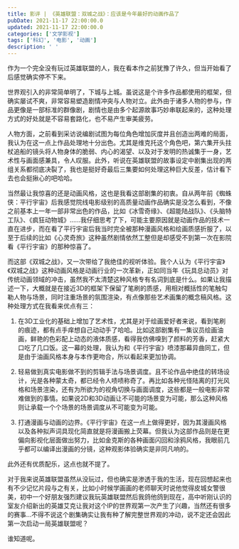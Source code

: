 ```yaml
---
title: 影评 | 《英雄联盟：双城之战》：应该是今年最好的动画作品了
pubDate: 2021-11-17 22:00:00.0
updated: 2021-11-17 22:00:00.0
categories: ['文学影视']
tags: ['科幻', '电影', '动画']
description: ' '
---
```

作为一个完全没有玩过英雄联盟的人，我在看本作之前犹豫了许久，但当开始看了后感觉确实停不下来。

世界观引入的非常简单明了，下城与上城。虽说这是个许多作品都使用的框架，但确实屡试不爽，非常容易塑造剧情冲突与人物对立。此外由于诸多人物的参与，作品更像是一部标准的群像剧，剧情也是由多个起源故事巧妙串联起来的，这种处理方式的好处就是不容易套路化，也不易产生审美疲劳。

人物方面，之前看到采访说编剧试图为每位角色增加灰度并且创造出两难的局面，我认为在这一点上作品处理地十分出色。尤其是维克托这个角色吧，第六集开头拄杖追船的镜头将人物身体的脆弱、内心的渴望、以及对于发明的热诚集于一身，艺术性与画面感兼具，令人叹服。此外，听说在英雄联盟的故事设定中剧集出现的两组关系都彻底决裂了，我也是挺好奇最后三集要如何处理这种巨大反差，估计看下去也会挺揪心的吧哈哈。

当然最让我惊喜的还是动画风格，这也是我看这部剧集的初衷。自从两年前《蜘蛛侠：平行宇宙》后我感觉院线电影级别的高质量动画作品确实是没怎么看到，不像之前基本上一年一部非常出色的作品，比如《冰雪奇缘》、《超能陆战队》、《头脑特工队》、《疯狂动物城》......我仔细思考了下，可能主要原因就是动画作品的技术一直在进步，而在看了平行宇宙后我当时完全被那种漫画风格和绘画质感折服了，以至于后续的比如《心灵奇旅》这种虽然剧情依然工整但是却感受不到第一次在影院看《平行宇宙》的那种惊喜了。

而这部《双城之战》，又一次带给了我绝佳的视听体验。我个人认为《平行宇宙》《双城之战》这种动画风格是动画行业的一次革新，正如同当年《玩具总动员》对传统动画领域的冲击，虽然我不太清楚这种风格专有名词到底是什么。如果让我描述一下，大概就是在接近3D的框架下保留了笔刷的质感，用相对概括性的笔触勾勒人物与场景，同时注重场景的氛围渲染，有点像那些艺术画集的概念稿风格。这种处理方式在我看来优点有三：

1. 在3D工业化的基础上增加了艺术性，尤其是对于绘画爱好者来说，看到笔刷的痕迹，都有点手痒想自己动动手了哈哈。比如这部剧集有一集议员绘画油画，鲜艳的色彩配上动态的液体质感，看得我仿佛嗅到了颜料的芳香，赶紧大口吃了几口饭。这一幕的处理，我认为和《平行宇宙》喷漆那幕异曲同工，但是由于油画风格本身与本作更吻合，所以看起来更加协调。

2. 轻易做到真实电影做不到的剪辑手法与场景调度。且不论作品中绝佳的转场设计，光是各种蒙太奇，都已经令人啧啧称奇了。再比如各种光怪陆离的打光风格和场景渲染，还有为所欲为的视角切换与画面调度，这些都是一般电影非常难做到的事情。如果说2D和3D动画让不可能的场景变为可能，那么这种风格则让承载一个个场景的场景调度从不可能变为可能。

3. 打通漫画与动画的边界。《平行宇宙》在这一点上做得更好，因为其漫画风格以及各种拟声词具现化简直就是将漫画搬上荧幕。但我认为这部作品则是在更偏向影视化层面做出努力，比如金克斯的各种画面闪回和涂鸦风格，我眼前几乎都可以编译出漫画的分镜，这种观影体验确实是非同凡响的。

此外还有优质配乐，这点也就不提了。

对于我来说英雄联盟虽然从没玩过，但也确实是渗透于我的生活，现在回想起来也有不少记忆片段与之有关，比如小时候学画画的老师聊天时说他觉得皮城女警很美，初中一个好朋友强烈建议我玩英雄联盟然后我鸽他鸽到现在，高中听刚认识的室友介绍新出的英雄艾克让我对这个IP的世界观第一次产生了兴趣，当然还有很多的赛事...不得不说这个剧集确实让我有种了解完整世界观的冲动，说不定还会因此第一次启动一局英雄联盟呢？

谁知道呢。